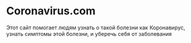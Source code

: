 # Coronavirus.com
Этот сайт помогает людям узнать о такой болезни как Коронавирус, узнать симптомы этой болезни, и уберечь себя от заболевания
